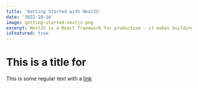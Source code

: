 ```yaml
---
title: 'Getting Started with NextJS'
date: '2022-10-16'
image: getting-started-nextjs.png
excerpt: NextJS is a React framework for production - it makes building fullstack React apps and sites breeze and ships with built-in server side rendering
isFeatured: true
---
```


# This is a title for

This is some regular text with a [link](https://google.com)
